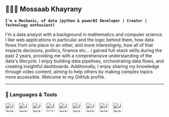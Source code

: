 ## 👨🏻‍💻 Mossaab Khayrany

**`I'm a Mechanic, of data (python & powerBI Developer | Creator | Technology enthusiast)`**

I'm a data analyst with a background in mathematics and computer science. I like web applications  in particular and the logic behind them, how data flows from one place to an other, and more interestignly, how all of that impacts decisions, politics, finance etc... i gained full-stack skills during the past 2 years, providing me with a comprehensive understanding of the data's lifecycle. I enjoy building data pipelines, orchestrating data flows, and creating insightful dashboards. Additionally, I enjoy sharing my knowledge through video content, aiming to help others by making complex topics more accessible. Welcome to my GitHub profile.

---

### 💼 Languages & Tools
<img align="left" alt="Java" width="30px" style="padding-right:10px;" src="https://cdn.jsdelivr.net/gh/devicons/devicon@latest/icons/python/python-original.svg" />
<img align="left" alt="Java" width="30px" style="padding-right:10px;" src="https://cdn.jsdelivr.net/gh/devicons/devicon@latest/icons/azuresqldatabase/azuresqldatabase-original.svg" />
<img align="left" alt="Java" width="30px" style="padding-right:10px;" src="https://cdn.jsdelivr.net/gh/devicons/devicon@latest/icons/postgresql/postgresql-original.svg" />
<img align="left" alt="Java" width="28px" style="padding-right:10px;" src="https://github.com/microsoft/PowerBI-Icons/raw/main/SVG/Power-BI.svg" />
<img align="left" alt="Java" width="30px" style="padding-right:10px;" src="https://cdn.jsdelivr.net/gh/devicons/devicon@latest/icons/html5/html5-original.svg" />
<img align="left" alt="Java" width="30px" style="padding-right:10px;" src="https://cdn.jsdelivr.net/gh/devicons/devicon@latest/icons/css3/css3-original.svg" />
<img align="left" alt="Java" width="30px" style="padding-right:10px;" src="https://cdn.jsdelivr.net/gh/devicons/devicon@latest/icons/tailwindcss/tailwindcss-original-wordmark.svg" />
<img align="left" alt="Java" width="30px" style="padding-right:10px;" src="https://cdn.jsdelivr.net/gh/devicons/devicon@latest/icons/react/react-original.svg" />
<img align="left" alt="Java" width="30px" style="padding-right:10px;" src="https://cdn.jsdelivr.net/gh/devicons/devicon@latest/icons/nextjs/nextjs-original.svg" />

<br />

